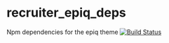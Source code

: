 # recruiter_epiq_deps
Npm dependencies for the epiq theme [![Build Status][ci-img]][ci]

[ci-img]:  https://travis-ci.org/epiqo/recruiter_epiq_deps.svg
[ci]:      https://travis-ci.org/epiqo/recruiter_epiq_deps
